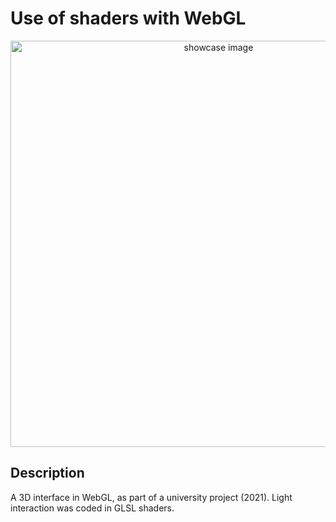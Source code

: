 # Use of shaders with WebGL

<p align=center>
  <img src="https://github.com/JinFrx/3d-engine-shaders/blob/master/repo_showcase.PNG" alt="showcase image" style="width: 650px; max-width: 100%; height: auto" title="Click to enlarge picture" />
</p>

## Description

A 3D interface in WebGL, as part of a university project (2021).
Light interaction was coded in GLSL shaders.


